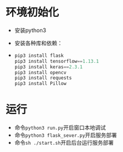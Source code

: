 # 环境初始化

- 安装python3

- 安装各种库和依赖：

- ```python
  pip3 install flask
  pip3 install tensorflow==1.13.1
  pip3 install keras==2.3.1
  pip3 install opencv
  pip3 install requests
  pip3 install Pillow
  ```

  
# 运行

- 命令`python3 run.py`开启窗口本地调试
- 命令`python3 flask_sever.py`开启服务部署
- 命令`sh ./start.sh`开启后台运行服务部署
